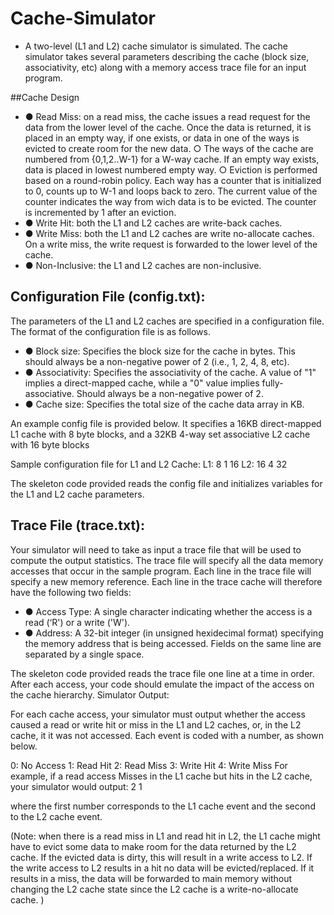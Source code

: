 # Cache-Simulator
- A two-level (L1 and L2) cache simulator is simulated. The cache simulator takes several parameters describing the cache (block size, associativity, etc) along with a memory access trace file for an input program. 

##Cache Design
- ●	Read Miss: on a read miss, the cache issues a read request for the data from the lower level of the cache. Once the data is returned, it is placed in an empty way, if one exists, or data in one of the ways is evicted to create room for the new data.
○	The ways of the cache are numbered from {0,1,2..W-1} for a W-way cache. If an empty way exists, data is placed in lowest numbered empty way.
○	Eviction is performed based on a round-robin policy. Each way has a counter that is initialized to 0, counts up to W-1 and loops back to zero. The current value of the counter indicates the way from wich data is to be evicted. The counter is incremented by 1 after an eviction.    
- ●	Write Hit: both the L1 and L2 caches are write-back caches.
- ●	Write Miss: both the L1 and L2 caches are write no-allocate caches. On a write miss, the write request is forwarded to the lower level of the cache.
- ●	Non-Inclusive: the L1 and L2 caches are non-inclusive.  

## Configuration File (config.txt):
The parameters of the L1 and L2 caches are specified in a configuration file. The format of the configuration file is as follows. 
- ●	Block size: Specifies the block size for the cache in bytes. This should always be a non-negative power of 2 (i.e., 1, 2, 4, 8, etc).
- ●	Associativity: Specifies the associativity of the cache. A value of "1" implies a direct-mapped cache, while a "0" value implies fully-associative. Should always be a non-negative power of 2.
- ●	Cache size: Specifies the total size of the cache data array in KB. 

An example config file is provided below. It specifies a 16KB direct-mapped L1 cache with 8 byte blocks, and a 32KB 4-way set associative L2 cache with 16 byte blocks


Sample configuration file for L1 and L2 Cache:
L1:
8
1
16
L2:
16
4
32

The skeleton code provided reads the config file and initializes variables for the L1 and L2 cache parameters.


## Trace File (trace.txt):
Your simulator will need to take as input a trace file that will be used to compute the output statistics. The trace file will specify all the data memory accesses that occur in the sample program. Each line in the trace file will specify a new memory reference. Each line in the trace cache will therefore have the following two fields:
- ●	Access Type: A single character indicating whether the access is a read (‘R') or a write ('W').
- ●	Address: A 32-bit integer (in unsigned hexidecimal format) specifying the memory address that is being accessed.
Fields on the same line are separated by a single space. 

The skeleton code provided reads the trace file one line at a time in order. After each access, your code should emulate the impact of the access on the cache hierarchy.
Simulator Output:

For each cache access, your simulator must output whether the access caused a read or write hit or miss in the L1 and L2 caches, or, in the L2 cache, it it was not accessed. Each event is coded with a number, as shown below.

0: No Access
1: Read Hit
2: Read Miss
3: Write Hit
4: Write Miss
For example, if a read access Misses in the L1 cache but hits in the L2 cache, your simulator would output:
2 1

where the first number corresponds to the L1 cache event and the second to the L2 cache event. 

(Note: when there is a read miss in L1 and read hit in L2, the L1 cache might have to evict some data to make room for the data returned by the L2 cache. If the evicted data is dirty, this will result in a write access to L2. If the write access to L2 results in a hit no data will be evicted/replaced. If it results in a miss, the data will be forwarded to main memory without changing the L2 cache state since the L2 cache is a write-no-allocate cache. )
 

